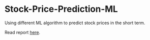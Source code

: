 # Stock-Price-Prediction-ML
Using different ML algorithm to predict stock prices in the short term.

Read report [here](https://docs.google.com/presentation/d/1kyomMy_FGL43bgyUYNdylaBu29DNUFIHFOlMvz9gkkw/edit?usp=sharing).
